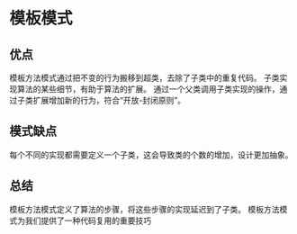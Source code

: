 # 模板模式

## 优点
模板方法模式通过把不变的行为搬移到超类，去除了子类中的重复代码。
子类实现算法的某些细节，有助于算法的扩展。
通过一个父类调用子类实现的操作，通过子类扩展增加新的行为，符合“开放-封闭原则”。

## 模式缺点
每个不同的实现都需要定义一个子类，这会导致类的个数的增加，设计更加抽象。

## 总结
模板方法模式定义了算法的步骤，将这些步骤的实现延迟到了子类。
模板方法模式为我们提供了一种代码复用的重要技巧